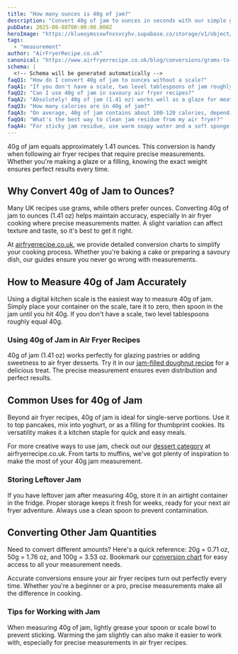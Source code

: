 ```yaml
---
title: "How many ounces is 40g of jam?"
description: "Convert 40g of jam to ounces in seconds with our simple guide. Perfect for air fryer recipes and precise measurements every time."
pubDate: 2025-08-08T00:00:00.000Z
heroImage: "https://klueoymssxwfnxsvcyhv.supabase.co/storage/v1/object/public/Shmucket/how-many-ounces-is-40g-of-jam.webp"
tags:
  - "measurement"
author: "AirFryerRecipe.co.uk"
canonical: "https://www.airfryerrecipe.co.uk/blog/conversions/grams-to-ounces/how-many-ounces-is-40g-of-jam"
schema: |
  <!-- Schema will be generated automatically -->
faqQ1: "How do I convert 40g of jam to ounces without a scale?"
faqA1: "If you don't have a scale, two level tablespoons of jam roughly equal 40g (1.41 oz). For more accuracy, use measuring spoons and level off the top. Check our conversion chart at <a href=https://www.airfryerrecipe.co.uk/air-fryer-conversion-chart>airfryerrecipe.co.uk</a> for other handy measurements."
faqQ2: "Can I use 40g of jam in savoury air fryer recipes?"
faqA2: "Absolutely! 40g of jam (1.41 oz) works well as a glaze for meats like chicken or pork in the air fryer. Mix it with mustard or vinegar for a balanced sweet-savoury flavour. Explore our <a href=https://www.airfryerrecipe.co.uk/recipe-category/chicken>chicken recipes</a> for inspiration."
faqQ3: "How many calories are in 40g of jam?"
faqA3: "On average, 40g of jam contains about 100-120 calories, depending on the type. Fruit jams tend to be lower in calories than those with added sugars. Always check the label for precise nutritional information if you're tracking intake."
faqQ4: "What's the best way to clean jam residue from my air fryer?"
faqA4: "For sticky jam residue, use warm soapy water and a soft sponge. Avoid abrasive cleaners that could damage the non-stick coating. Our <a href=https://www.airfryerrecipe.co.uk/air-fryer-cleaner>cleaning guide</a> has more tips to keep your air fryer in top condition after cooking with jam."
---
```

<p>40g of jam equals approximately 1.41 ounces. This conversion is handy when following air fryer recipes that require precise measurements. Whether you're making a glaze or a filling, knowing the exact weight ensures perfect results every time.</p>

<h2>Why Convert 40g of Jam to Ounces?</h2>
<p>Many UK recipes use grams, while others prefer ounces. Converting 40g of jam to ounces (1.41 oz) helps maintain accuracy, especially in air fryer cooking where precise measurements matter. A slight variation can affect texture and taste, so it's best to get it right.</p>
<p>At <a href=https://www.airfryerrecipe.co.uk/air-fryer-conversion-chart>airfryerrecipe.co.uk</a>, we provide detailed conversion charts to simplify your cooking process. Whether you're baking a cake or preparing a savoury dish, our guides ensure you never go wrong with measurements.</p>

<h2>How to Measure 40g of Jam Accurately</h2>
<p>Using a digital kitchen scale is the easiest way to measure 40g of jam. Simply place your container on the scale, tare it to zero, then spoon in the jam until you hit 40g. If you don't have a scale, two level tablespoons roughly equal 40g.</p>

<h3>Using 40g of Jam in Air Fryer Recipes</h3>
<p>40g of jam (1.41 oz) works perfectly for glazing pastries or adding sweetness to air fryer desserts. Try it in our <a href=https://www.airfryerrecipe.co.uk/recipes>jam-filled doughnut recipe</a> for a delicious treat. The precise measurement ensures even distribution and perfect results.</p>

<h2>Common Uses for 40g of Jam</h2>
<p>Beyond air fryer recipes, 40g of jam is ideal for single-serve portions. Use it to top pancakes, mix into yoghurt, or as a filling for thumbprint cookies. Its versatility makes it a kitchen staple for quick and easy meals.</p>
<p>For more creative ways to use jam, check out our <a href=https://www.airfryerrecipe.co.uk/recipe-category/dessert>dessert category</a> at airfryerrecipe.co.uk. From tarts to muffins, we've got plenty of inspiration to make the most of your 40g jam measurement.</p>

<h3>Storing Leftover Jam</h3>
<p>If you have leftover jam after measuring 40g, store it in an airtight container in the fridge. Proper storage keeps it fresh for weeks, ready for your next air fryer adventure. Always use a clean spoon to prevent contamination.</p>

<h2>Converting Other Jam Quantities</h2>
<p>Need to convert different amounts? Here's a quick reference: 20g = 0.71 oz, 50g = 1.76 oz, and 100g = 3.53 oz. Bookmark our <a href=https://www.airfryerrecipe.co.uk/air-fryer-conversion-chart>conversion chart</a> for easy access to all your measurement needs.</p>
<p>Accurate conversions ensure your air fryer recipes turn out perfectly every time. Whether you're a beginner or a pro, precise measurements make all the difference in cooking.</p>

<h3>Tips for Working with Jam</h3>
<p>When measuring 40g of jam, lightly grease your spoon or scale bowl to prevent sticking. Warming the jam slightly can also make it easier to work with, especially for precise measurements in air fryer recipes.</p>
